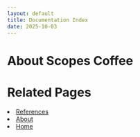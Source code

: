 ```yaml
---
layout: default
title: Documentation Index
date: 2025-10-03
---
```

# About Scopes Coffee 


# Related Pages
<li><a href="references.md">References</a></li>
<li><a href="README.md">About</a></li>
<li><a href="index.html">Home</a></li>
